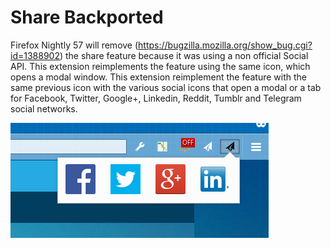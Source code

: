 # Share Backported

Firefox Nightly 57 will remove (https://bugzilla.mozilla.org/show_bug.cgi?id=1388902) the share feature because it was using a non official Social API.
This extension reimplements the feature using the same icon, which opens a modal window.
This extension reimplement the feature with the same previous icon with the various social icons that open a modal or a tab for Facebook, Twitter, Google+, Linkedin, Reddit, Tumblr and Telegram social networks.

![](screenshot.png)

